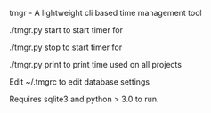 tmgr - A lightweight cli based time management tool

./tmgr.py start <PROJECT> to start timer for <PROJECT>

./tmgr.py stop <PROJECT>	to start timer for <PROJECT>

./tmgr.py print						to print time used on all projects


Edit ~/.tmgrc to edit database settings



Requires sqlite3 and python > 3.0 to run.

